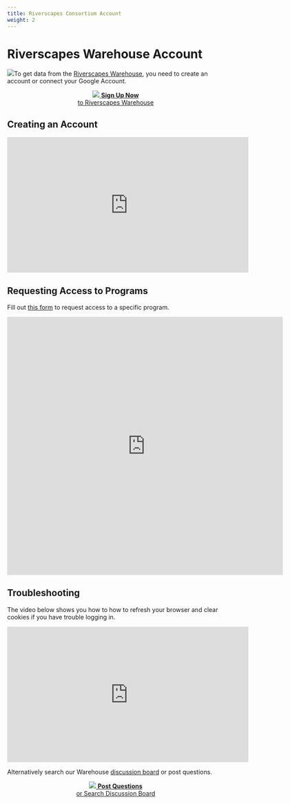```yaml
---
title: Riverscapes Consortium Account
weight: 2
---
```


# Riverscapes Warehouse Account

<a href="http://data.riverscapes.xyz" target="blank"><img class="float-right" src="{{ site.baseurl }}/assets/images/data/Riverscapes Warehouse Loggin.png"></a>To get data from the [Riverscapes Warehouse](http://data.riverscapes.xyz), you need to create an account or connect your Google Account. 

<div align="center">
<a href="http://data.riverscapes.xyz" class=" button"><img src="{{ site.baseurl }}/assets/images/data/RiverscapesWarehouseCloud_32png.png">  <b>Sign Up Now</b><br> to Riverscapes Warehouse </a>
</div>

## Creating an Account

<div class="responsive-embed">
<iframe width="560" height="315" src="https://www.youtube.com/embed/Ac1FwBzsig4" title="YouTube video player" frameborder="0" allow="accelerometer; autoplay; clipboard-write; encrypted-media; gyroscope; picture-in-picture" allowfullscreen></iframe>
</div>

## Requesting Access to Programs

Fill out [this form](https://forms.gle/pXwXytzMCK4a3xj29) to request access to a specific program.

<iframe src="https://docs.google.com/forms/d/e/1FAIpQLSctgJs3PbzJF5U-MvcV_2p9jRXkiOhT0Q7yK6PfCAauTtgy1Q/viewform?embedded=true" width="640" height="600" frameborder="0" marginheight="0" marginwidth="0">Loading…</iframe>



##  Troubleshooting

The video below shows you how to how to refresh your browser and clear cookies if you have trouble logging in.

<div align="center">
    <iframe width="560" height="315" src="https://www.youtube.com/embed/Or3Gr7z5eA4" frameborder="0" allow="accelerometer; autoplay; clipboard-write; encrypted-media; gyroscope; picture-in-picture" allowfullscreen></iframe>
</div>

Alternatively search our Warehouse [discussion board](https://github.com/Riverscapes/riverscapes-website/discussions/categories/riverscapes-warehouse)  or post questions.


<div align="center">
<a href="https://github.com/Riverscapes/riverscapes-website/discussions/categories/riverscapes-warehouse" class=" button"><img src="{{ site.baseurl }}/assets/images/data/RiverscapesWarehouseCloud_32png.png">  <b>Post Questions</b><br> or Search Discussion Board </a>
</div>

